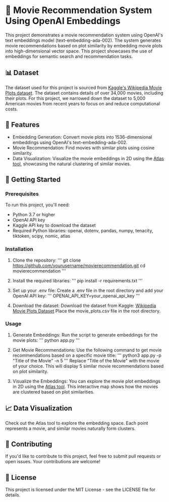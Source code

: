 # 🎥 Movie Recommendation System Using OpenAI Embeddings
This project demonstrates a movie recommendation system using OpenAI's text embeddings model (text-embedding-ada-002). The system generates movie recommendations based on plot similarity by embedding movie plots into high-dimensional vector space. This project showcases the use of embeddings for semantic search and recommendation tasks.

## 📊 Dataset
The dataset used for this project is sourced from [Kaggle's Wikipedia Movie Plots dataset](https://www.kaggle.com/datasets/jrobischon/wikipedia-movie-plots). The dataset contains details of over 34,000 movies, including their plots. For this project, we narrowed down the dataset to 5,000 American movies from recent years to focus on and reduce computational costs.

## 🌟 Features
- Embedding Generation: Convert movie plots into 1536-dimensional embeddings using OpenAI's text-embedding-ada-002.
- Movie Recommendation: Find movies with similar plots using cosine similarity.
- Data Visualization: Visualize the movie embeddings in 2D using the [Atlas tool](https://www.kaggle.com/datasets/jrobischon/wikipedia-movie-plots), showcasing the natural clustering of similar movies.

## 🚀 Getting Started
### Prerequisites
To run this project, you'll need:

- Python 3.7 or higher
- OpenAI API key
- Kaggle API key to download the dataset
- Required Python libraries: openai, dotenv, pandas, numpy, tenacity, tiktoken, scipy, nomic, atlas

### Installation
1. Clone the repository:
'''
git clone https://github.com/yourusername/movierecommendation.git
cd movierecommendation
'''

2. Install the required libraries:
'''
pip install -r requirements.txt
'''

3. Set up your .env file:
Create a .env file in the root directory and add your OpenAI API key:
'''
OPENAI_API_KEY=your_openai_api_key
'''

4. Download the dataset:
Download the dataset from Kaggle:
[Wikipedia Movie Plots Dataset](https://www.kaggle.com/datasets/jrobischon/wikipedia-movie-plots)
Place the movie_plots.csv file in the root directory.

### Usage
1. Generate Embeddings:
Run the script to generate embeddings for the movie plots:
'''
python app.py
'''

2. Get Movie Recommendations:
Use the following command to get movie recommendations based on a specific movie title:
'''
python3 app.py -p "Title of the Movie" -n 5
'''
Replace "Title of the Movie" with the movie of your choice. This will display 5 similar movie recommendations based on plot similarity.

3. Visualize the Embeddings:
You can explore the movie plot embeddings in 2D using the [Atlas tool](https://www.kaggle.com/datasets/jrobischon/wikipedia-movie-plots). This interactive map shows how the movies are clustered based on plot similarities.


## 📈 Data Visualization
Check out the Atlas tool to explore the embedding space. Each point represents a movie, and similar movies naturally form clusters.

## 🤝 Contributing
If you'd like to contribute to this project, feel free to submit pull requests or open issues. Your contributions are welcome!

## 📄 License
This project is licensed under the MIT License - see the LICENSE file for details.
